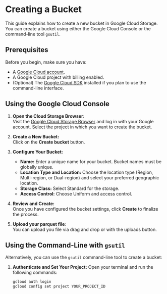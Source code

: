 # Creating a Bucket

This guide explains how to create a new bucket in Google Cloud Storage. You can create a bucket using either the Google Cloud Console or the command-line tool `gsutil`.

## Prerequisites

Before you begin, make sure you have:
- A [Google Cloud account](https://cloud.google.com/).
- A Google Cloud project with billing enabled.
- (Optional) The [Google Cloud SDK](https://cloud.google.com/sdk) installed if you plan to use the command-line interface.

## Using the Google Cloud Console

1. **Open the Cloud Storage Browser:**  
   Visit the [Google Cloud Storage Browser](https://console.cloud.google.com/storage/browser) and log in with your Google account. Select the project in which you want to create the bucket.

2. **Create a New Bucket:**  
   Click on the **Create bucket** button.

3. **Configure Your Bucket:**
   - **Name:** Enter a unique name for your bucket. Bucket names must be globally unique.
   - **Location Type and Location:** Choose the location type (Region, Multi-region, or Dual-region) and select your preferred geographic location.
   - **Storage Class:** Select Standard for the storage.
   - **Access Control:** Choose Uniform and  access control.

4. **Review and Create:**  
    Once you have configured the bucket settings, click **Create** to finalize the process.

5. **Upload your parquet file**:  
    You can upload you file via drag and drop or with the uploads button.  

## Using the Command-Line with `gsutil`

Alternatively, you can use the `gsutil` command-line tool to create a bucket:

1. **Authenticate and Set Your Project:**
   Open your terminal and run the following commands:
   ```bash
   gcloud auth login
   gcloud config set project YOUR_PROJECT_ID
